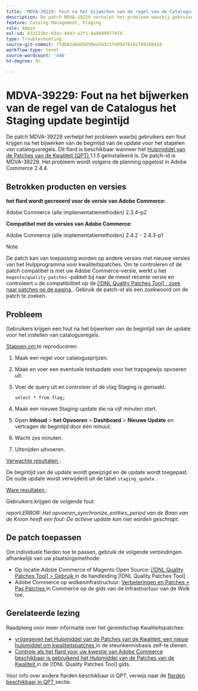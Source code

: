 ```yaml
---
title: 'MDVA-39229: Fout na het bijwerken van de regel van de Catalogus het Staging update begintijd'
description: De patch MDVA-39229 verhelpt het probleem waarbij gebruikers een fout krijgen na het bijwerken van de begintijd van de update voor het stapelen van catalogusregels. Deze patch is beschikbaar wanneer [Quality Patches Tool (QPT)] (https://experienceleague.adobe.com/nl/docs/commerce-operations/tools/quality-patches-tool/quality-patches-tool-to-self-serve-quality-patches) 1.1.5 is geïnstalleerd. De patch-id is MDVA-39229. Het probleem wordt volgens de planning opgelost in Adobe Commerce 2.4.4.
feature: Catalog Management, Staging
role: Admin
exl-id: 633123bc-634c-4943-a2f1-9a48999774f4
type: Troubleshooting
source-git-commit: 7fdb02a6d89d50ea593c5fd99d78101f89198424
workflow-type: tm+mt
source-wordcount: '446'
ht-degree: 0%

---
```


# MDVA-39229: Fout na het bijwerken van de regel van de Catalogus het Staging update begintijd

De patch MDVA-39229 verhelpt het probleem waarbij gebruikers een fout krijgen na het bijwerken van de begintijd van de update voor het stapelen van catalogusregels. Dit flard is beschikbaar wanneer het [ Hulpmiddel van de Patches van de Kwaliteit (QPT) ](https://experienceleague.adobe.com/nl/docs/commerce-operations/tools/quality-patches-tool/quality-patches-tool-to-self-serve-quality-patches) 1.1.5 geïnstalleerd is. De patch-id is MDVA-39229. Het probleem wordt volgens de planning opgelost in Adobe Commerce 2.4.4.

## Betrokken producten en versies

**het flard wordt gecreeerd voor de versie van Adobe Commerce:**

Adobe Commerce (alle implementatiemethoden) 2.3.4-p2

**Compatibel met de versies van Adobe Commerce:**

Adobe Commerce (alle implementatiemethoden) 2.4.2 - 2.4.3-p1

>[!NOTE]
>
>De patch kan van toepassing worden op andere versies met nieuwe versies van het Hulpprogramma voor kwaliteitspatches. Om te controleren of de patch compatibel is met uw Adobe Commerce-versie, werkt u het `magento/quality-patches` -pakket bij naar de meest recente versie en controleert u de compatibiliteit op de [[!DNL Quality Patches Tool] : zoek naar patches op de pagina ](https://experienceleague.adobe.com/nl/docs/commerce-operations/tools/quality-patches-tool/quality-patches-tool-to-self-serve-quality-patches) . Gebruik de patch-id als een zoekwoord om de patch te zoeken.

## Probleem

Gebruikers krijgen een fout na het bijwerken van de begintijd van de update voor het instellen van catalogusregels.

<u> Stappen om </u> te reproduceren:

1. Maak een regel voor catalogusprijzen.
1. Maak en voer een eventuele testupdate voor het trapsgewijs opvoeren uit.
1. Voer de query uit en controleer of de vlag Staging is gemaakt.


   `select * from flag;`


1. Maak een nieuwe Staging-update die na vijf minuten start.
1. Open **Inhoud** > **het Opvoeren** > **Dashboard** > **Nieuwe Update** en vertragen de begintijd door één minuut.
1. Wacht zes minuten.
1. Uitsnijden uitvoeren.

<u> Verwachte resultaten </u>:

De begintijd van de update wordt gewijzigd en de update wordt toegepast. De oude update wordt verwijderd uit de tabel `staging_update` .

<u> Ware resultaten </u>:

Gebruikers krijgen de volgende fout:

*report.ERROR: Het opvoeren_synchronize_entities_period van de Baan van de Kroon heeft een fout: De actieve update kan niet worden geschrapt.*

## De patch toepassen

Om individuele flarden toe te passen, gebruik de volgende verbindingen afhankelijk van uw plaatsingsmethode:

* Op locatie Adobe Commerce of Magento Open Source: [[!DNL Quality Patches Tool] > Gebruik ](/help/tools/quality-patches-tool/usage.md) in de handleiding [!DNL Quality Patches Tool] .
* Adobe Commerce op wolkeninfrastructuur: [ Verbeteringen en Patches > Pas Patches ](https://experienceleague.adobe.com/docs/commerce-cloud-service/user-guide/develop/upgrade/apply-patches.html?lang=nl-NL) in Commerce op de gids van de Infrastructuur van de Wolk toe.

## Gerelateerde lezing

Raadpleeg voor meer informatie over het gereedschap Kwaliteitspatches:

* [ vrijgegeven het Hulpmiddel van de Patches van de Kwaliteit: een nieuw hulpmiddel om kwaliteitspatches ](https://experienceleague.adobe.com/nl/docs/commerce-operations/tools/quality-patches-tool/quality-patches-tool-to-self-serve-quality-patches) in de steunkennisbasis zelf-te dienen.
* [ Controle als het flard voor uw kwestie van Adobe Commerce beschikbaar is gebruikend het Hulpmiddel van de Patches van de Kwaliteit ](/help/tools/quality-patches-tool/patches-available-in-qpt/check-patch-for-magento-issue-with-magento-quality-patches.md) in de [!DNL Quality Patches Tool] gids.

Voor info over andere flarden beschikbaar in QPT, verwijs naar de [ flarden beschikbaar in QPT ](https://experienceleague.adobe.com/tools/commerce-quality-patches/index.html?lang=nl-NL) sectie.
